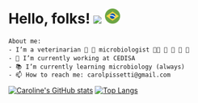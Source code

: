 # Hello, folks! <img src="https://raw.githubusercontent.com/MartinHeinz/MartinHeinz/master/wave.gif" width="30px">  <img alt="Brazil" src="https://github.com/HatScripts/circle-flags/blob/gh-pages/flags/br.svg" width="30px">

```html
About me:
- I’m a veterinarian 🐷 🐔 microbiologist 👩‍🔬 🦠 🧫 🔬 🧬
- 🔭 I’m currently working at CEDISA
- 📚 I’m currently learning microbiology (always)
- 📫 How to reach me: carolpissetti@gmail.com
```
[![Caroline's GitHub stats](https://github-readme-stats.vercel.app/api?username=carolinepissetti)](https://github.com/carolinepissetti/github-readme-stats) [![Top Langs](https://github-readme-stats.vercel.app/api/top-langs/?username=carolinepissetti&layout=compact)](https://github.com/carolinepissetti/github-readme-stats)
